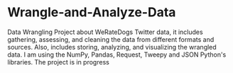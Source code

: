 # Wrangle-and-Analyze-Data
Data Wrangling Project about WeRateDogs Twitter data, it includes gathering, assessing, and cleaning the data from different formats and sources. Also, includes storing, analyzing, and visualizing the wrangled data. I am using the NumPy, Pandas, Request, Tweepy and JSON Python's libraries. The project is in progress
